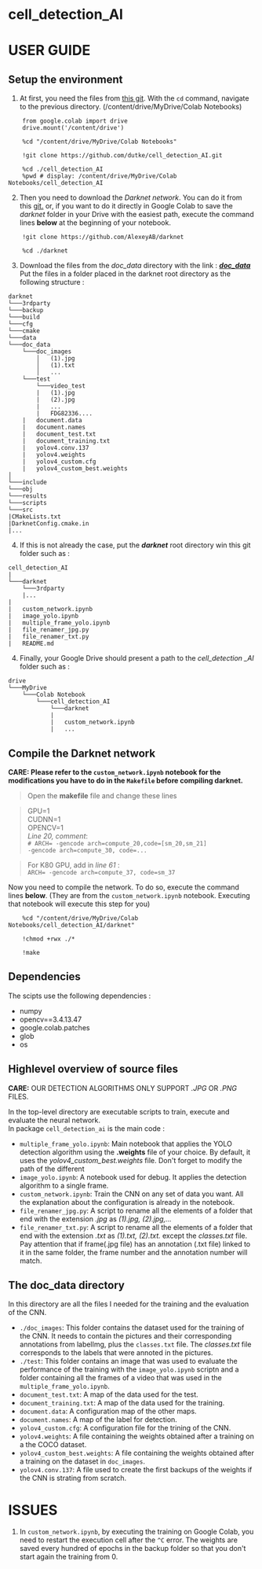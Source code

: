 # cell_detection_AI

# **USER GUIDE**
## Setup the environment
  
  
1. At first, you need the files from [this git](https://github.com/dutke/cell_detection_AI.git). With the `cd` command, navigate to the previous directory. (/content/drive/MyDrive/Colab Notebooks)
```
    from google.colab import drive
    drive.mount('/content/drive')

    %cd "/content/drive/MyDrive/Colab Notebooks"

    !git clone https://github.com/dutke/cell_detection_AI.git
    
    %cd ./cell_detection_AI
    %pwd # display: /content/drive/MyDrive/Colab Notebooks/cell_detection_AI
```

2. Then you need to download the *Darknet network*. You can do it from this [git.](https://github.com/AlexeyAB/darknet) or,  if you want to do it directly in Google Colab to save the *darknet* folder in your Drive with the easiest path, execute the command lines **below** at the beginning of your notebook. 

```   
    !git clone https://github.com/AlexeyAB/darknet
    
    %cd ./darknet
```

3. Download the files from the *doc_data* directory with the link : [***doc_data***](https://drive.google.com/drive/folders/1CN0wtB8tAOkvwMoFn3bnV_cpa7my7MFb?usp=sharing) \
Put the files in a folder placed in the darknet root directory as the following structure :
```
darknet
└───3rdparty
└───backup  
└───build
└───cfg
└───cmake
└───data
└───doc_data
    └───doc_images
        │   (1).jpg
        │   (1).txt
        │   ...
    └───test
        └───video_test
        |   (1).jpg
        |   (2).jpg
        |   ...
        |   FDG82336....
    |   document.data
    |   document.names
    |   document_test.txt
    |   document_training.txt
    |   yolov4.conv.137
    |   yolov4.weights
    |   yolov4_custom.cfg
    |   yolov4_custom_best.weights
│   
└───include
└───obj
└───results
└───scripts
└───src
|CMakeLists.txt
|DarknetConfig.cmake.in
|...

```

4. If this is not already the case, put the ***darknet*** root directory win this git folder such as : 
```
cell_detection_AI
|
└───darknet
    └───3rdparty
    |...
|
|   custom_network.ipynb
|   image_yolo.ipynb
|   multiple_frame_yolo.ipynb
|   file_renamer_jpg.py
|   file_renamer_txt.py
|   README.md

```

4. Finally, your Google Drive should present a path to the *cell_detection _AI* folder such as :

```
drive
└───MyDrive
    └───Colab Notebook
        └───cell_detection_AI
            └───darknet
            |
            |   custom_network.ipynb
            |   ...

```

## Compile the Darknet network

**CARE: Please refer to the `custom_network.ipynb` notebook for the modifications you have to do in the `Makefile` before compiling darknet.**


> Open the **makefile** file and change these lines

> GPU=1 <br>
> CUDNN=1 <br>
> OPENCV=1 <br> 
> *Line 20, comment*: <br>
> `# ARCH= -gencode arch=compute_20,code=[sm_20,sm_21]` <br>
          `-gencode arch=compute_30, code=...` <br>

> For K80 GPU, add in *line 61* :<br>
> `ARCH= -gencode arch=compute_37, code=sm_37`



Now you need to compile the network. To do so, execute the command lines **below**. (They are from the `custom_network.ipynb` notebook. Executing that notebook will execute this step for you) 

```   
    %cd "/content/drive/MyDrive/Colab Notebooks/cell_detection_AI/darknet"
    
    !chmod +rwx ./*
    
    !make
```

## Dependencies

The scipts use the following dependencies : 
- numpy 
- opencv==3.4.13.47
- google.colab.patches
- glob
- os

## Highlevel overview of source files

**CARE:** OUR DETECTION ALGORITHMS ONLY SUPPORT *.JPG* OR *.PNG* FILES.

In the top-level directory are executable scripts to train, execute and evaluate the neural network. \
In package `cell_detection_ai` is the main code : 

- `multiple_frame_yolo.ipynb`: Main notebook that applies the YOLO detection algorithm using the **.weights** file of your choice. By default, it uses the *yolov4_custom_best.weights* file. Don't forget to modify the path of the different 
- `image_yolo.ipynb`: A notebook used for debug. It applies the detection algorithm to a single frame. 
- `custom_network.ipynb`: Train the CNN on any set of data you want. All the explanation about the configuration is already in the notebook.
- `file_renamer_jpg.py`: A script to rename all the elements of a folder that end with the extension *.jpg* as *(1).jpg, (2).jpg,...*
- `file_renamer_txt.py`: A script to rename all the elements of a folder that end with the extension *.txt* as *(1).txt, (2).txt.* except the *classes.txt* file. Pay attention that if frame(.jpg file) has an annotation (.txt file) linked to it in the same folder, the frame number and the annotation number will match.


## The doc_data directory

In this directory are all the files I needed for the training and the evaluation of the CNN.

- `./doc_images`: This folder contains the dataset used for the training of the CNN. It needs to contain the pictures and their corresponding annotations from labelImg, plus the `classes.txt` file. The *classes.txt* file corresponds to the labels that were annoted in the pictures.
- `./test`: This folder contains an image that was used to evaluate the performance of the training with the `image_yolo.ipynb` scriptn and a folder containing all the frames of a video that was used in the `multiple_frame_yolo.ipynb`.
- `document_test.txt`: A map of the data used for the test.
- `document_training.txt`: A map of the data used for the training.
- `document.data`: A configuration map of the other maps.
- `document.names`: A map of the label for detection.
- `yolov4_custom.cfg`: A configuration file for the trining of the CNN.
- `yolov4.weights`: A file containing the weights obtained after a training on a the COCO dataset.
- `yolov4_custom_best.weights`: A file containing the weights obtained after a training on the dataset in `doc_images`.
- `yolov4.conv.137`: A file used to create the first backups of the weights if the CNN is strating from scratch. 

# **ISSUES**

 1. In `custom_network.ipynb`, by executing the training on Google Colab, you need to restart the execution cell after the `^C` error. The weights are saved every hundred of epochs in the backup folder so that you don't start again the training from 0.

